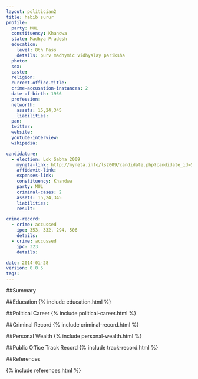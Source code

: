 ```yaml
---
layout: politician2
title: habib surur
profile: 
  party: MUL
  constituency: Khandwa
  state: Madhya Pradesh
  education: 
    level: 8th Pass
    details: purv madhymic vidhyalay pariksha
  photo: 
  sex: 
  caste: 
  religion: 
  current-office-title: 
  crime-accusation-instances: 2
  date-of-birth: 1956
  profession: 
  networth: 
    assets: 15,24,345
    liabilities: 
  pan: 
  twitter: 
  website: 
  youtube-interview: 
  wikipedia: 

candidature: 
  - election: Lok Sabha 2009
    myneta-link: http://myneta.info/ls2009/candidate.php?candidate_id=5293
    affidavit-link: 
    expenses-link: 
    constituency: Khandwa 
    party: MUL
    criminal-cases: 2
    assets: 15,24,345
    liabilities: 
    result:  

crime-record: 
  - crime: accussed
    ipc: 353, 332, 294, 506
    details:  
  - crime: accussed
    ipc: 323
    details:  

date: 2014-01-28
version: 0.0.5
tags: 
---
```

##Summary


##Education
{% include education.html %}


##Political Career
{% include political-career.html %}


##Criminal Record
{% include criminal-record.html %}


##Personal Wealth
{% include personal-wealth.html %}


##Public Office Track Record
{% include track-record.html %}


##References


{% include references.html %}